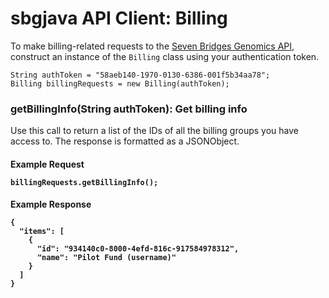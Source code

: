 # sbgjava API Client: Billing

To make billing-related requests to the [Seven Bridges Genomics API](https://docs.sbgenomics.com/display/developerhub/API%3A+Billing), construct an instance of the `Billing` class using your authentication token. 
```
String authToken = "58aeb140-1970-0130-6386-001f5b34aa78";
Billing billingRequests = new Billing(authToken);
```

### getBillingInfo(String authToken): Get billing info

Use this call to return a list of the IDs of all the billing groups you have access to. The response is formatted as a JSONObject. 

<h4> Example Request

```
billingRequests.getBillingInfo();
```

<h4> Example Response

```
{
  "items": [
    {
      "id": "934140c0-8000-4efd-816c-917584978312",
      "name": "Pilot Fund (username)"
    }
  ]
}
```

